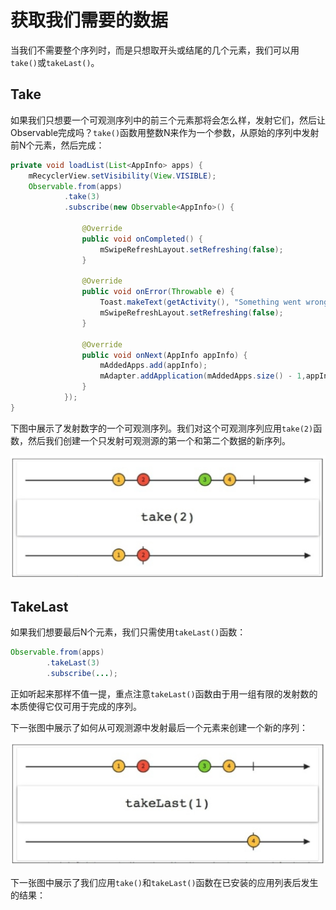 # 获取我们需要的数据

当我们不需要整个序列时，而是只想取开头或结尾的几个元素，我们可以用`take()`或`takeLast()`。

## Take

如果我们只想要一个可观测序列中的前三个元素那将会怎么样，发射它们，然后让Observable完成吗？`take()`函数用整数N来作为一个参数，从原始的序列中发射前N个元素，然后完成：
```java
private void loadList(List<AppInfo> apps) {
    mRecyclerView.setVisibility(View.VISIBLE);
    Observable.from(apps)
            .take(3)
            .subscribe(new Observable<AppInfo>() {

                @Override
                public void onCompleted() {
                    mSwipeRefreshLayout.setRefreshing(false);
                }

                @Override
                public void onError(Throwable e) {
                    Toast.makeText(getActivity(), "Something went wrong!", Toast.LENGTH_SHORT).show();
                    mSwipeRefreshLayout.setRefreshing(false);
                }

                @Override
                public void onNext(AppInfo appInfo) {
                    mAddedApps.add(appInfo); 
                    mAdapter.addApplication(mAddedApps.size() - 1,appInfo);
                }
            });
}
```
下图中展示了发射数字的一个可观测序列。我们对这个可观测序列应用`take(2)`函数，然后我们创建一个只发射可观测源的第一个和第二个数据的新序列。

![](chapter4_2.png)

## TakeLast

如果我们想要最后N个元素，我们只需使用`takeLast()`函数：
```java
Observable.from(apps)
        .takeLast(3)
        .subscribe(...);
```
正如听起来那样不值一提，重点注意`takeLast()`函数由于用一组有限的发射数的本质使得它仅可用于完成的序列。

下一张图中展示了如何从可观测源中发射最后一个元素来创建一个新的序列：

![](chapter4_3.png)

下一张图中展示了我们应用`take()`和`takeLast()`函数在已安装的应用列表后发生的结果：






















